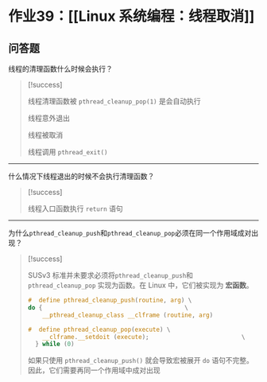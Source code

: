 # 作业39：[[Linux 系统编程：线程取消]]

## 问答题

线程的清理函数什么时候会执行？

> [!success] 
> 
> 线程清理函数被 `pthread_cleanup_pop(1)` 是会自动执行
> 
> 线程意外退出
> 
> 线程被取消
> 
> 线程调用 `pthread_exit()` 
> 

---

什么情况下线程退出的时候不会执行清理函数？

> [!success] 
> 
> 线程入口函数执行 `return` 语句
> 

---

为什么`pthread_cleanup_push`和`pthread_cleanup_pop`必须在同一个作用域成对出现？

> [!success] 
> 
> SUSv3 标准并未要求必须将`pthread_cleanup_push`和`pthread_cleanup_pop` 实现为函数。在 Linux 中，它们被实现为 **宏函数**。
> 
>```c
>#  define pthread_cleanup_push(routine, arg) \
> do {									      \
>     __pthread_cleanup_class __clframe (routine, arg)
>
> #  define pthread_cleanup_pop(execute) \
>     __clframe.__setdoit (execute);					      \
>   } while (0)
> ```
> 
> 如果只使用 `pthread_cleanup_push()` 就会导致宏被展开 `do` 语句不完整。因此，它们需要再同一个作用域中成对出现
> 

